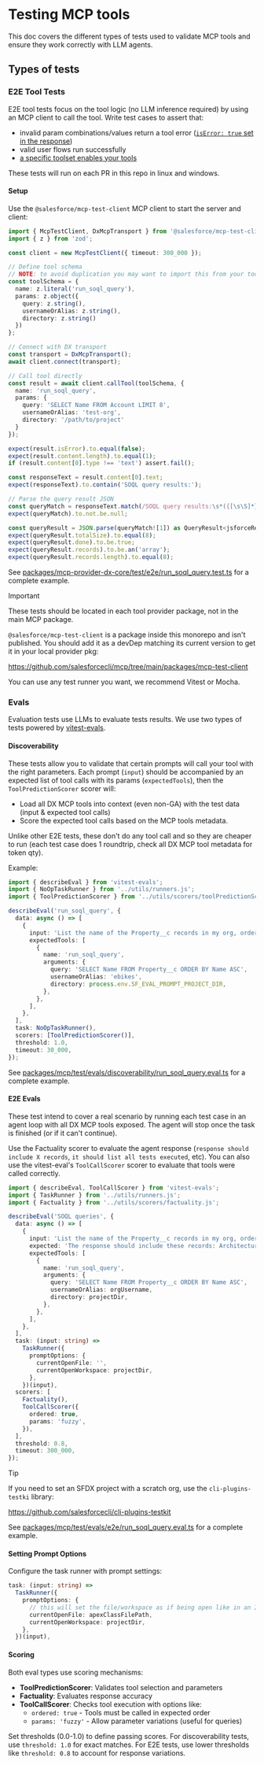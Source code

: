 # Testing MCP tools

This doc covers the different types of tests used to validate MCP tools and ensure they work correctly with LLM agents.

## Types of tests

### E2E Tool Tests

E2E tool tests focus on the tool logic (no LLM inference required) by using an MCP client to call the tool. Write test cases to assert that:
* invalid param combinations/values return a tool error ([`isError: true` set in the response](https://modelcontextprotocol.io/specification/2025-06-18/server/tools#error-handling))
* valid user flows run successfully
* [a specific toolset enables your tools](https://github.com/salesforcecli/mcp/blob/15c13cc8f56cf0360c95989c839bcedd5e67a817/packages/mcp-provider-code-analyzer/test/e2e/run_code_analyzer-e2e.test.ts#L23)

These tests will run on each PR in this repo in linux and windows.

#### Setup

Use the `@salesforce/mcp-test-client` MCP client to start the server and client:

```typescript
import { McpTestClient, DxMcpTransport } from '@salesforce/mcp-test-client';
import { z } from 'zod';

const client = new McpTestClient({ timeout: 300_000 });

// Define tool schema
// NOTE: to avoid duplication you may want to import this from your tool
const toolSchema = {
  name: z.literal('run_soql_query'),
  params: z.object({
    query: z.string(),
    usernameOrAlias: z.string(),
    directory: z.string()
  })
};

// Connect with DX transport
const transport = DxMcpTransport();
await client.connect(transport);

// Call tool directly
const result = await client.callTool(toolSchema, {
  name: 'run_soql_query',
  params: {
    query: 'SELECT Name FROM Account LIMIT 8',
    usernameOrAlias: 'test-org',
    directory: '/path/to/project'
  }
});

expect(result.isError).to.equal(false);
expect(result.content.length).to.equal(1);
if (result.content[0].type !== 'text') assert.fail();

const responseText = result.content[0].text;
expect(responseText).to.contain('SOQL query results:');

// Parse the query result JSON
const queryMatch = responseText.match(/SOQL query results:\s*({[\s\S]*})/);
expect(queryMatch).to.not.be.null;

const queryResult = JSON.parse(queryMatch![1]) as QueryResult<jsforceRecord & { Name: string }>;
expect(queryResult.totalSize).to.equal(8);
expect(queryResult.done).to.be.true;
expect(queryResult.records).to.be.an('array');
expect(queryResult.records.length).to.equal(8);
```

See [packages/mcp-provider-dx-core/test/e2e/run_soql_query.test.ts](./packages/mcp-provider-dx-core/test/e2e/run_soql_query.test.ts) for a complete example.

> [!IMPORTANT]
> These tests should be located in each tool provider package, not in the main MCP package.
> 
> `@salesforce/mcp-test-client` is a package inside this monorepo and isn't published. You should add it as a devDep matching its current version to get it in your local provider pkg:
>
> https://github.com/salesforcecli/mcp/tree/main/packages/mcp-test-client

You can use any test runner you want, we recommend Vitest or Mocha.

### Evals

Evaluation tests use LLMs to evaluate tests results. We use two types of tests powered by [vitest-evals](https://github.com/getsentry/vitest-evals/).

#### Discoverability

These tests allow you to validate that certain prompts will call your tool with the right parameters.
Each prompt (`input`) should be accompanied by an expected list of tool calls with its params (`expectedTools`), then the `ToolPredictionScorer` scorer will:
* Load all DX MCP tools into context (even non-GA) with the test data (input & expected tool calls)
* Score the expected tool calls based on the MCP tools metadata.

Unlike other E2E tests, these don't do any tool call and so they are cheaper to run (each test case does 1 roundtrip, check all DX MCP tool metadata for token qty).

Example:

```typescript
import { describeEval } from 'vitest-evals';
import { NoOpTaskRunner } from '../utils/runners.js';
import { ToolPredictionScorer } from '../utils/scorers/toolPredictionScorer.js';

describeEval('run_soql_query', {
  data: async () => [
    {
      input: 'List the name of the Property__c records in my org, ordered in ascending order by their name.',
      expectedTools: [
        {
          name: 'run_soql_query',
          arguments: {
            query: 'SELECT Name FROM Property__c ORDER BY Name ASC',
            usernameOrAlias: 'ebikes',
            directory: process.env.SF_EVAL_PROMPT_PROJECT_DIR,
          },
        },
      ],
    },
  ],
  task: NoOpTaskRunner(),
  scorers: [ToolPredictionScorer()],
  threshold: 1.0,
  timeout: 30_000,
});
```

See [packages/mcp/test/evals/discoverability/run_soql_query.eval.ts](./packages/mcp/test/evals/discoverability/run_soql_query.eval.ts) for a complete example.


#### E2E Evals

These test intend to cover a real scenario by running each test case in an agent loop with all DX MCP tools exposed. The agent will stop once the task is finished (or if it can't continue).

Use the Factuality scorer to evaluate the agent response (`response should include X records`, `it should list all tests executed`, etc).
You can also use the vitest-eval's `ToolCallScorer` scorer to evaluate that tools were called correctly.

```typescript
import { describeEval, ToolCallScorer } from 'vitest-evals';
import { TaskRunner } from '../utils/runners.js';
import { Factuality } from '../utils/scorers/factuality.js';

describeEval('SOQL queries', {
  data: async () => [
    {
      input: 'List the name of the Property__c records in my org, ordered in ascending order by their name.',
      expected: 'The response should include these records: Architectural Details, City Living...',
      expectedTools: [
        {
          name: 'run_soql_query',
          arguments: {
            query: 'SELECT Name FROM Property__c ORDER BY Name ASC',
            usernameOrAlias: orgUsername,
            directory: projectDir,
          },
        },
      ],
    },
  ],
  task: (input: string) =>
    TaskRunner({
      promptOptions: {
        currentOpenFile: '',
        currentOpenWorkspace: projectDir,
      },
    })(input),
  scorers: [
    Factuality(),
    ToolCallScorer({
      ordered: true,
      params: 'fuzzy',
    }),
  ],
  threshold: 0.8,
  timeout: 300_000,
});
```

> [!TIP]
> If you need to set an SFDX project with a scratch org, use the `cli-plugins-testki` library:
>
> https://github.com/salesforcecli/cli-plugins-testkit


See [packages/mcp/test/evals/e2e/run_soql_query.eval.ts](./packages/mcp/test/evals/e2e/run_soql_query.eval.ts) for a complete example.


#### Setting Prompt Options

Configure the task runner with prompt settings:

```typescript
task: (input: string) =>
  TaskRunner({
    promptOptions: {
      // this will set the file/workspace as if being open like in an IDE chat context
      currentOpenFile: apexClassFilePath,
      currentOpenWorkspace: projectDir,
    },
  })(input),
```

#### Scoring

Both eval types use scoring mechanisms:

- **ToolPredictionScorer**: Validates tool selection and parameters
- **Factuality**: Evaluates response accuracy
- **ToolCallScorer**: Checks tool execution with options like:
  - `ordered: true` - Tools must be called in expected order
  - `params: 'fuzzy'` - Allow parameter variations (useful for queries)

Set thresholds (0.0-1.0) to define passing scores. For discoverability tests, use `threshold: 1.0` for exact matches. For E2E tests, use lower thresholds like `threshold: 0.8` to account for response variations.
